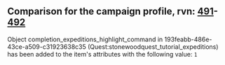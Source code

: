 ## Comparison for the campaign profile, rvn: [491](https://github.com/PRO100KatYT/FortniteProfileRevisions/tree/main/profiles/campaign/491%20campaign.json)-[492](https://github.com/PRO100KatYT/FortniteProfileRevisions/tree/main/profiles/campaign/492%20campaign.json)

Object completion_expeditions_highlight_command in 193feabb-486e-43ce-a509-c31923638c35 (Quest:stonewoodquest_tutorial_expeditions) has been added to the item's attributes with the following value: `1`
<br><br>
